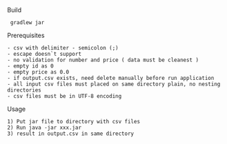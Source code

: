 Build

     gradlew jar

Prerequisites 
    
    - csv with delimiter - semicolon (;)
    - escape doesn`t support
    - no validation for number and price ( data must be cleanest )
    - empty id as 0
    - empty price as 0.0 
    - if output.csv exists, need delete manually before run application
    - all input csv files must placed on same directory plain, no nesting directories
    - csv files must be in UTF-8 encoding 
 
Usage
    
    1) Put jar file to directory with csv files
    2) Run java -jar xxx.jar
    3) result in output.csv in same directory